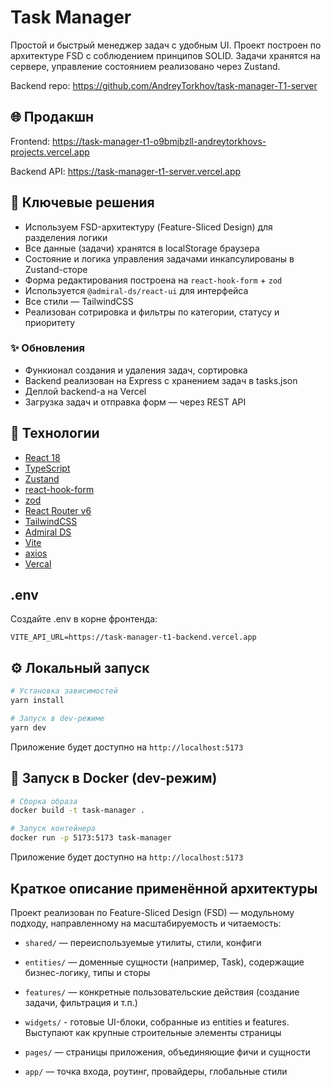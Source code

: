 # Task Manager

Простой и быстрый менеджер задач с удобным UI. Проект построен по архитектуре FSD с соблюдением принципов SOLID. Задачи хранятся на сервере, управление состоянием реализовано через Zustand.

Backend repo: https://github.com/AndreyTorkhov/task-manager-T1-server

## 🌐 Продакшн
Frontend: https://task-manager-t1-o9bmjbzll-andreytorkhovs-projects.vercel.app

Backend API: https://task-manager-t1-server.vercel.app

## 🧠 Ключевые решения

- Используем FSD-архитектуру (Feature-Sliced Design) для разделения логики
- Все данные (задачи) хранятся в localStorage браузера
- Состояние и логика управления задачами инкапсулированы в Zustand-сторе
- Форма редактирования построена на `react-hook-form` + `zod`
- Используется `@admiral-ds/react-ui` для интерфейса
- Все стили — TailwindCSS
- Реализован сотрировка и фильтры по категории, статусу и приоритету

### ✨ Обновления

- Функионал создания и удаления задач, сортировка
- Backend реализован на Express с хранением задач в tasks.json
- Деплой backend-а на Vercel
- Загрузка задач и отправка форм — через REST API


## 🚀 Технологии

- [React 18](https://reactjs.org/)
- [TypeScript](https://www.typescriptlang.org/)
- [Zustand](https://github.com/pmndrs/zustand)
- [react-hook-form](https://react-hook-form.com/)
- [zod](https://github.com/colinhacks/zod)
- [React Router v6](https://reactrouter.com/)
- [TailwindCSS](https://tailwindcss.com/)
- [Admiral DS](https://admiralds.github.io/react-ui/)
- [Vite](https://vitejs.dev/)
- [axios](https://www.axios.com/)
- [Vercal](https://vercel.com/)

## .env

Создайте .env в корне фронтенда:

```
VITE_API_URL=https://task-manager-t1-backend.vercel.app
```

## ⚙️ Локальный запуск

```bash
# Установка зависимостей
yarn install

# Запуск в dev-режиме
yarn dev
```

Приложение будет доступно на `http://localhost:5173`

## 🐳 Запуск в Docker (dev-режим)

```bash
# Сборка образа
docker build -t task-manager .

# Запуск контейнера
docker run -p 5173:5173 task-manager
```

Приложение будет доступно на `http://localhost:5173`

## Краткое описание применённой архитектуры

Проект реализован по Feature-Sliced Design (FSD) — модульному подходу, направленному на масштабируемость и читаемость:

- `shared/` — переиспользуемые утилиты, стили, конфиги

- `entities/` — доменные сущности (например, Task), содержащие бизнес-логику, типы и сторы

- `features/` — конкретные пользовательские действия (создание задачи, фильтрация и т.п.)

- `widgets/` - готовые UI-блоки, собранные из entities и features. Выступают как крупные строительные элементы страницы

- `pages/` — страницы приложения, объединяющие фичи и сущности

- `app/` — точка входа, роутинг, провайдеры, глобальные стили